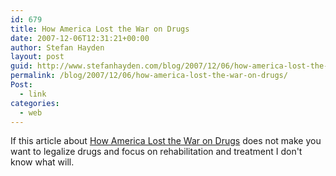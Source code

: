```yaml
---
id: 679
title: How America Lost the War on Drugs
date: 2007-12-06T12:31:21+00:00
author: Stefan Hayden
layout: post
guid: http://www.stefanhayden.com/blog/2007/12/06/how-america-lost-the-war-on-drugs/
permalink: /blog/2007/12/06/how-america-lost-the-war-on-drugs/
Post:
  - link
categories:
  - web
---
```

If this article about <a href="http://www.rollingstone.com/politics/story/17438347/how_america_lost_the_war_on_drugs">How America Lost the War on Drugs</a> does not make you want to legalize drugs and focus on rehabilitation and treatment I don't know what will.